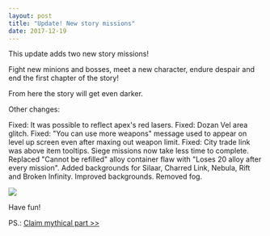 ```yaml
---
layout: post
title: "Update! New story missions"
date: 2017-12-19
---
```


This update adds two new story missions!

Fight new minions and bosses, meet a new character, endure despair and end the first chapter of the story!

From here the story will get even darker.

Other changes:

Fixed: It was possible to reflect apex's red lasers.
Fixed: Dozan Vel area glitch.
Fixed: "You can use more weapons" message used to appear on level up screen even after maxing out weapon limit.
Fixed: City trade link was above item tooltips.
Siege missions now take less time to complete.
Replaced "Cannot be refilled" alloy container flaw with "Loses 20 alloy after every mission".
Added backgrounds for Silaar, Charred Link, Nebula, Rift and Broken Infinity.
Improved backgrounds.
Removed fog.

![](https://github.com/Zuurix/Zuurix.github.io/blob/master/images/091-update/Keeper%202017.12.19.png?raw=true)

Have fun!

PS.: [Claim mythical part >>](http://zuurix.com/community/)
